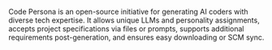 Code Persona is an open-source initiative for generating AI coders with diverse tech expertise. It allows unique LLMs and personality assignments, accepts project specifications via files or prompts, supports additional requirements post-generation, and ensures easy downloading or SCM sync.